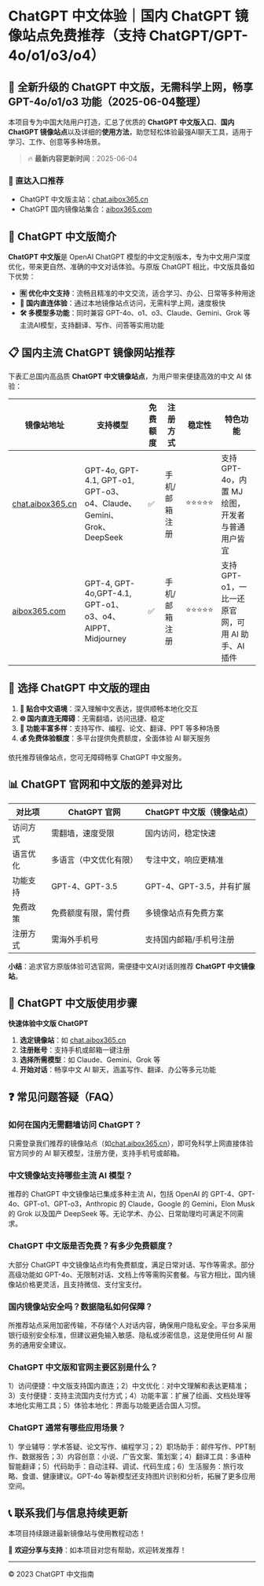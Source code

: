 # ChatGPT 中文体验｜国内 ChatGPT 镜像站点免费推荐（支持 ChatGPT/GPT-4o/o1/o3/o4）

## 📢 全新升级的 ChatGPT 中文版，无需科学上网，畅享 GPT-4o/o1/o3 功能（2025-06-04整理）

本项目专为中国大陆用户打造，汇总了优质的 **ChatGPT 中文版入口**、**国内 ChatGPT 镜像站点**以及详细的**使用方法**，助您轻松体验最强AI聊天工具，适用于学习、工作、创意等多种场景。

> 🔥 **最新内容更新时间**：2025-06-04

### 🚀 直达入口推荐

- ChatGPT 中文版主站：[chat.aibox365.cn](https://chat.aibox365.cn)
- ChatGPT 国内镜像站集合：[aibox365.com](https://aibox365.com)

## 🤔 ChatGPT 中文版简介

**ChatGPT 中文版**是 OpenAI ChatGPT 模型的中文定制版本，专为中文用户深度优化，带来更自然、准确的中文对话体验。与原版 ChatGPT 相比，中文版具备如下优势：

- **🈶 优化中文支持**：流畅且精准的中文交流，适合学习、办公、日常等多种用途
- **🚀 国内直连体验**：通过本地镜像站点访问，无需科学上网，速度极快
- **🛠️ 多模型多功能**：同时兼容 GPT-4o、o1、o3、Claude、Gemini、Grok 等主流AI模型，支持翻译、写作、问答等实用功能

## 📋 国内主流 ChatGPT 镜像网站推荐

下表汇总国内高品质 **ChatGPT 中文镜像站点**，为用户带来便捷高效的中文 AI 体验：

| 镜像站地址 | 支持模型 | 免费额度 | 注册方式 | 稳定性 | 特色功能 |
|------------|----------|----------|----------|--------|----------|
| [chat.aibox365.cn](https://chat.aibox365.cn) | GPT-4o, GPT-4.1, GPT-o1, GPT-o3、o4、Claude、Gemini、Grok、DeepSeek | ✅ | 手机/邮箱注册 | ⭐⭐⭐⭐⭐ | 支持 GPT-4o，内置 MJ 绘图，开发者与普通用户皆宜 |
| [aibox365.com](https://aibox365.com) | GPT-4, GPT-4o,GPT-4.1, GPT-o1、o3、o4、AIPPT、Midjourney | ✅ | 手机/邮箱注册 | ⭐⭐⭐⭐⭐ | 支持 GPT-o1，一比一还原官网，可用 AI 助手、AI 插件 |

## 🌟 选择 ChatGPT 中文版的理由

1. **📝 贴合中文语境**：深入理解中文表达，提供顺畅本地化交互
2. **🌐 国内直连无障碍**：无需翻墙，访问迅捷、稳定
3. **🎯 功能丰富多样**：支持写作、编程、论文、翻译、PPT 等多种场景
4. **💰 免费体验额度**：多平台提供免费额度，全面体验 AI 聊天服务

依托推荐镜像站点，您可无障碍畅享 ChatGPT 中文服务。

## 📊 ChatGPT 官网和中文版的差异对比

| 对比项 | ChatGPT 官网 | ChatGPT 中文版（镜像站点） |
|--------|--------------|----------------------------|
| 访问方式 | 需翻墙，速度受限 | 国内访问，稳定快速 |
| 语言优化 | 多语言（中文优化有限） | 专注中文，响应更精准 |
| 功能支持 | GPT-4、GPT-3.5 | GPT-4、GPT-3.5，并有扩展 |
| 免费政策 | 免费额度有限，需付费 | 多镜像站点有免费方案 |
| 注册方式 | 需海外手机号 | 支持国内邮箱/手机号注册 |

**小结**：追求官方原版体验可选官网，需便捷中文AI对话则推荐 **ChatGPT 中文镜像站**。

## 📝 ChatGPT 中文版使用步骤

**快速体验中文版 ChatGPT**

1. **选定镜像站**：如 [chat.aibox365.cn](https://chat.aibox365.cn)
2. **注册账号**：支持手机或邮箱一键注册
3. **选择所需模型**：如 Claude、Gemini、Grok 等
4. **开始对话**：畅享中文 AI 聊天，涵盖写作、翻译、办公等多元功能

## ❓ 常见问题答疑（FAQ）

### 如何在国内无需翻墙访问 ChatGPT？

只需登录我们推荐的镜像站点（如[chat.aibox365.cn](https://chat.aibox365.cn)），即可免科学上网直接体验官方同步的 AI 聊天模型，注册方便，支持手机号或邮箱。

### 中文镜像站支持哪些主流 AI 模型？

推荐的 ChatGPT 中文镜像站已集成多种主流 AI，包括 OpenAI 的 GPT-4、GPT-4o、GPT-o1、GPT-o3，Anthropic 的 Claude，Google 的 Gemini，Elon Musk 的 Grok 以及国产 DeepSeek 等。无论学术、办公、日常助理均可满足不同需求。

### ChatGPT 中文版是否免费？有多少免费额度？

大部分 ChatGPT 中文镜像站点均有免费额度，满足日常对话、写作等需求。部分高级功能如 GPT-4o、无限制对话、文档上传等需购买套餐。与官方相比，国内镜像站价格更灵活，且支持微信、支付宝支付。

### 国内镜像站安全吗？数据隐私如何保障？

所推荐站点采用加密传输，不存储个人对话内容，确保用户隐私安全。平台多采用银行级别安全标准，但建议避免输入敏感、隐私或涉密信息，这是使用任何 AI 服务的通用安全建议。

### ChatGPT 中文版和官网主要区别是什么？

1）访问便捷：中文版支持国内直连；2）中文优化：对中文理解和表达更精准；3）支付便捷：支持主流国内支付方式；4）功能丰富：扩展了绘画、文档处理等本地化实用工具；5）体验本地化：界面与功能更适合国人习惯。

### ChatGPT 通常有哪些应用场景？

1）学业辅导：学术答疑、论文写作、编程学习；2）职场助手：邮件写作、PPT制作、数据报告；3）内容创意：小说、广告文案、策划案；4）翻译工具：多语种智能翻译；5）代码助手：自动注释、调试、代码生成；6）生活服务：旅行攻略、食谱、健康建议。GPT-4o 等新模型还支持图片识别和分析，拓展了更多应用空间。

## 📞 联系我们与信息持续更新

本项目持续跟进最新镜像站与使用教程动态！

🌟 **欢迎分享与支持**：如本项目对您有帮助，欢迎转发推荐！

---

© 2023 ChatGPT 中文指南
